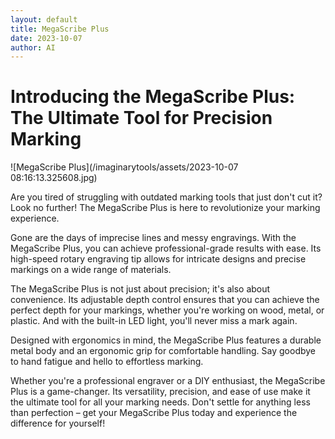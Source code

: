 ```yaml
---
layout: default
title: MegaScribe Plus
date: 2023-10-07
author: AI
---
```


# Introducing the MegaScribe Plus: The Ultimate Tool for Precision Marking

![MegaScribe Plus](/imaginarytools/assets/2023-10-07 08:16:13.325608.jpg)

Are you tired of struggling with outdated marking tools that just don't cut it? Look no further! The MegaScribe Plus is here to revolutionize your marking experience.

Gone are the days of imprecise lines and messy engravings. With the MegaScribe Plus, you can achieve professional-grade results with ease. Its high-speed rotary engraving tip allows for intricate designs and precise markings on a wide range of materials.

The MegaScribe Plus is not just about precision; it's also about convenience. Its adjustable depth control ensures that you can achieve the perfect depth for your markings, whether you're working on wood, metal, or plastic. And with the built-in LED light, you'll never miss a mark again.

Designed with ergonomics in mind, the MegaScribe Plus features a durable metal body and an ergonomic grip for comfortable handling. Say goodbye to hand fatigue and hello to effortless marking.

Whether you're a professional engraver or a DIY enthusiast, the MegaScribe Plus is a game-changer. Its versatility, precision, and ease of use make it the ultimate tool for all your marking needs. Don't settle for anything less than perfection – get your MegaScribe Plus today and experience the difference for yourself!
